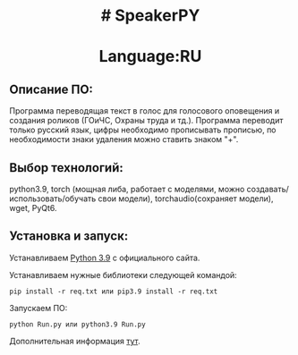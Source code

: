 <h1 align="center"># SpeakerPY </h1>
<h1 align="center">Language:RU </h1>

<h2>Описание ПО:</h2>
<p>Программа переводящая текст в голос для голосового оповещения и создания роликов (ГОиЧС, Охраны труда и тд.).
Программа переводит только русский язык, цифры необходимо прописывать прописью, по необходимости знаки удаления
можно ставить знаком "+".</p>

<h2>Выбор технологий:</h2>
<p>python3.9, torch (мощная либа, работает с моделями, можно создавать/использовать/обучать свои модели), torchaudio(сохраняет модели), wget, PyQt6.</p>

<h2>Установка и запуск:</h2>
<p>Устанавливаем 
<a href="https://www.python.org/downloads/release/python-3913/">Python 3.9</a> c официального сайта.</p> 

<p>Устанавливаем нужные библиотеки следующей командой:</p>
<p><code>pip install -r req.txt или pip3.9 install -r req.txt</code></p>

<p>Запускаем ПО:</p>
<p><code>python Run.py или python3.9 Run.py</code></p>

<p>Дополнительная информация <a href="https://github.com/alphacep/awesome-russian-speech?tab=readme-ov-file">тут</a>.</p>